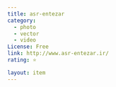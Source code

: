 ```yaml
---
title: asr-entezar
category:
  - photo
  - vector
  - video
License: Free
link: http://www.asr-entezar.ir/
rating: ⭐

layout: item
---
```

